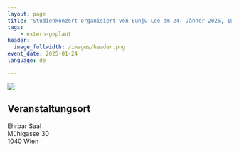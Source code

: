 ```yaml
---
layout: page
title: "Studienkonzert organisiert von Eunju Lee am 24. Jänner 2025, 18:30 Uhr"
tags:
    - extern-geplant	
header:
  image_fullwidth: /images/header.png
event_date: 2025-01-24
language: de

---
```


<img src="/images/extern/2025-01-24.jpg"/>

## Veranstaltungsort

Ehrbar Saal<br>
Mühlgasse 30<br>
1040 Wien

<div
    data-service="googlemaps"
    data-id="!1m18!1m12!1m3!1d2659.5080452178026!2d16.36013821204408!3d48.19682944691431!2m3!1f0!2f0!3f0!3m2!1i1024!2i768!4f13.1!3m3!1m2!1s0x476d078417c1ab49%3A0x456c4b6149633f4e!2sM%C3%BChlgasse%2030%2C%201040%20Wien!5e0!3m2!1sde!2sat!4v1734506703716!5m2!1sde!2sat"
    data-autoscale
></div>


